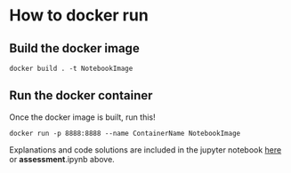 # How to docker run

## Build the docker image

```
docker build . -t NotebookImage
```

## Run the docker container

Once the docker image is built, run this!

```
docker run -p 8888:8888 --name ContainerName NotebookImage
```

Explanations and code solutions are included in the jupyter notebook [here](https://github.com/stharajkiran/assessement/blob/main/assessment.ipynb) or **assessment**.ipynb above.
